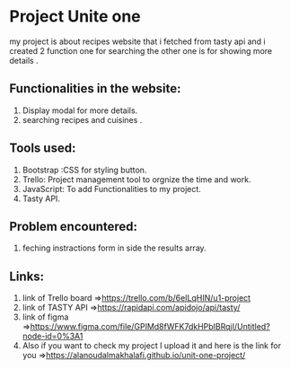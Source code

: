 # Project Unite one 

my project is about recipes website that i fetched from tasty api and i created 2 function 
one for searching the other one is for showing more details .

## Functionalities in the website:
1. Display modal for more details.
2. searching recipes and cuisines .

## Tools used:
1. Bootstrap :CSS for styling button.
2. Trello: Project management tool to orgnize the time and work.
3. JavaScript: To add Functionalities to my project.
4. Tasty API.

## Problem encountered:
1. feching instractions form in side the results array.

## Links:
1. link of Trello board =>https://trello.com/b/6eILqHIN/u1-project
2. link of TASTY API =>https://rapidapi.com/apidojo/api/tasty/
3. link of figma =>https://www.figma.com/file/GPIMd8fWFK7dkHPbIBRqjI/Untitled?node-id=0%3A1
4. Also if you want to check my project I upload it and here is the link for you =>https://alanoudalmakhalafi.github.io/unit-one-project/


